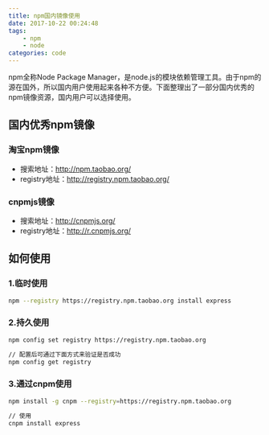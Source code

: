 ```yaml
---
title: npm国内镜像使用
date: 2017-10-22 00:24:48
tags:
    - npm
    - node
categories: code
---
```

npm全称Node Package Manager，是node.js的模块依赖管理工具。由于npm的源在国外，所以国内用户使用起来各种不方便。下面整理出了一部分国内优秀的npm镜像资源，国内用户可以选择使用。

## 国内优秀npm镜像

### 淘宝npm镜像
* 搜索地址：http://npm.taobao.org/
* registry地址：http://registry.npm.taobao.org/

### cnpmjs镜像
* 搜索地址：http://cnpmjs.org/
* registry地址：http://r.cnpmjs.org/

## 如何使用
### 1.临时使用
``` bash
npm --registry https://registry.npm.taobao.org install express
```
### 2.持久使用
``` bash
npm config set registry https://registry.npm.taobao.org

// 配置后可通过下面方式来验证是否成功
npm config get registry
```
### 3.通过cnpm使用
``` bash
npm install -g cnpm --registry=https://registry.npm.taobao.org

// 使用
cnpm install express
```
